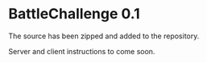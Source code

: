 BattleChallenge 0.1
===================

The source has been zipped and added to the repository.

Server and client instructions to come soon. 
